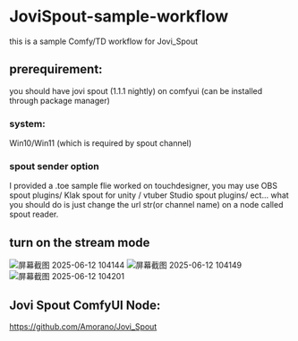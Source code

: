 # JoviSpout-sample-workflow
this is a sample Comfy/TD workflow for Jovi_Spout

## prerequirement:
you should have jovi spout (1.1.1 nightly) on comfyui (can be installed through package manager)

### system:
Win10/Win11 (which is required by spout channel)

### spout sender option
I provided a .toe sample flie worked on touchdesigner, you may use OBS spout plugins/ Klak spout for unity / vtuber Studio spout plugins/ ect... what you should do is just change the url str(or channel name) on a node called spout reader.

## turn on the stream mode
![屏幕截图 2025-06-12 104144](https://github.com/user-attachments/assets/772db55e-414e-447b-ae58-96d69b748738)
![屏幕截图 2025-06-12 104149](https://github.com/user-attachments/assets/44db9c92-cf44-4676-9832-45ca66f25dfb)
![屏幕截图 2025-06-12 104201](https://github.com/user-attachments/assets/13f2a044-37d3-4619-b4c6-21440f1668ae)


## Jovi Spout ComfyUI Node:
https://github.com/Amorano/Jovi_Spout

